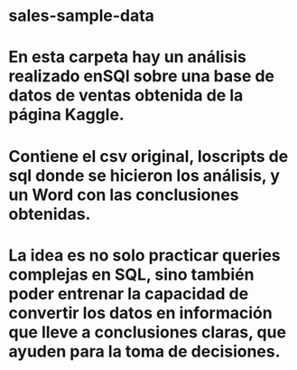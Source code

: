 # sales-sample-data
# En esta carpeta hay un análisis realizado enSQl sobre una base de datos de ventas obtenida de la página Kaggle.
# Contiene el csv original, loscripts de sql donde se hicieron los análisis, y un Word con las conclusiones obtenidas.
# La idea es no solo practicar queries complejas en SQL, sino también poder entrenar la capacidad de convertir los datos en información que lleve a conclusiones claras, que ayuden para la toma de decisiones.
